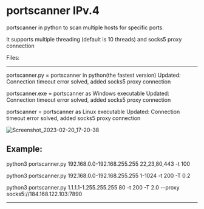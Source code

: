 # portscanner IPv.4
portscanner in python to scan multiple hosts for specific ports.

It supports multiple threading (default is 10 threads) and socks5 proxy connection

Files:

--------------------------------------------------------------------------------

portscanner.py =  portscanner in python(the fastest version)
                  Updated: Connection timeout error solved, added socks5 proxy connection

portscanner.exe = portscanner as Windows executable
                  Updated: Connection timeout error solved, added socks5 proxy connection

portscanner =     portscanner as Linux executable
                  Updated: Connection timeout error solved, added socks5 proxy connection

![Screenshot_2023-02-20_17-20-38](https://user-images.githubusercontent.com/121404035/220157785-d7a31c0a-608d-47ba-8fec-a532e69fc696.png)


Example:
--------------------------------------------------------------------------------

python3 portscanner.py 192.168.0.0-192.168.255.255 22,23,80,443 -t 100

python3 portscanner.py 192.168.0.0-192.168.255.255 1-1024 -t 200 -T 0.2

python3 portscanner.py 1.1.1.1-1.255.255.255 80 -t 200 -T 2.0 --proxy socks5://184.168.122.103:7890

--------------------------------------------------------------------------------

